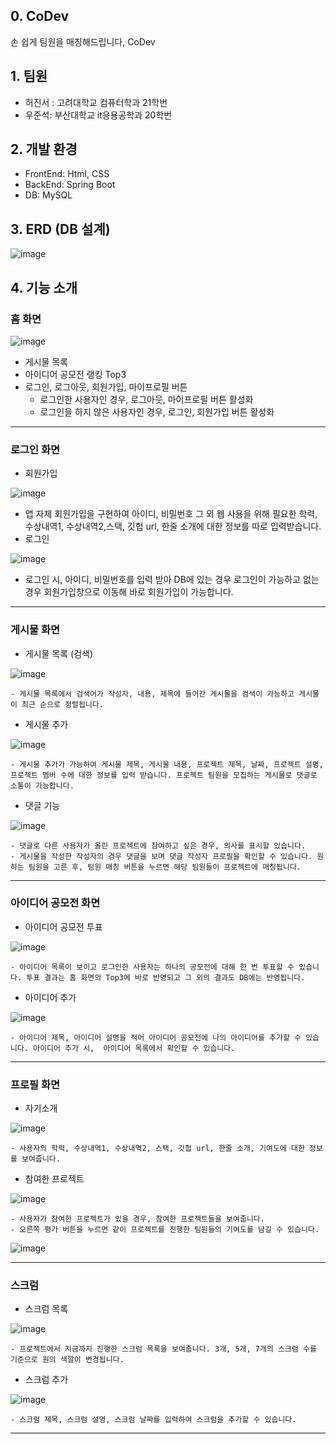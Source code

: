 ## 0. CoDev

손 쉽게 팀원을 매칭해드립니다, CoDev

## 1. 팀원

- 허진서 : 고려대학교 컴퓨터학과 21학번
- 우준석: 부산대학교 it응용공학과 20학번

## 2. 개발 환경

- FrontEnd: Html, CSS
- BackEnd: Spring Boot
- DB: MySQL

## 3. ERD (DB 설계)

![image](https://github.com/wminsoo1/week3/assets/120632139/11013b68-b80b-4d9c-b2eb-a1a4fc1a15d0)

## 4.  기능 소개

### 홈 화면

![image](https://github.com/wminsoo1/week3/assets/120632139/0507778b-d08c-47d7-9b09-86bca1a7d26f)

- 게시물 목록
- 아이디어 공모전 랭킹 Top3
- 로그인, 로그아웃, 회원가입, 마이프로필 버튼
    - 로그인한 사용자인 경우, 로그아웃, 마이프로필 버튼 활성화
    - 로그인을 하지 않은 사용자인 경우,  로그인, 회원가입 버튼 활성화

---

### 로그인 화면

- 회원가입

![image](https://github.com/wminsoo1/week3/assets/120632139/fe59e8cd-a05e-4a9b-ab49-36a44b1eb345)

- 앱 자체 회원가입을 구현하여 아이디, 비밀번호 그 외 웹 사용을 위해 필요한 학력, 수상내역1, 수상내역2,스택, 깃헙 url, 한줄 소개에 대한 정보를 따로 입력받습니다.
- 로그인

![image](https://github.com/wminsoo1/week3/assets/120632139/31cb1923-62d8-44ef-86b3-5ea470945399)

- 로그인 시, 아이디, 비밀번호를 입력 받아 DB에 있는 경우 로그인이 가능하고 없는 경우 회원가입창으로 이동해 바로 회원가입이 가능합니다.

---

### 게시물 화면

- 게시물 목록 (검색)
    
![image](https://github.com/wminsoo1/week3/assets/120632139/f7510f17-50ef-49a2-b5d5-e1386b59415e)
    
    - 게시물 목록에서 검색어가 작성자, 내용, 제목에 들어간 게시물을 검색이 가능하고 게시물이 최근 순으로 정렬됩니다.
- 게시물 추가
    
![image](https://github.com/wminsoo1/week3/assets/120632139/350b1f47-5628-4779-9e28-57ce00716822)
    
    - 게시물 추가가 가능하여 게시물 제목, 게시물 내용, 프로젝트 제목, 날짜, 프로젝트 설명, 프로젝트 멤버 수에 대한 정보를 입력 받습니다. 프로젝트 팀원을 모집하는 게시물로 댓글로 소통이 가능합니다.
- 댓글 기능
    
![image](https://github.com/wminsoo1/week3/assets/120632139/20e8d915-1bc6-4710-9a34-ad1882160f00)
    
    - 댓글로 다른 사용자가 올린 프로젝트에 참여하고 싶은 경우, 의사를 표시할 있습니다.
    - 게시물을 작성한 작성자의 경우 댓글을 보며 댓글 작성자 프로필을 확인할 수 있습니다. 원하는 팀원을 고른 후, 팀원 매칭 버튼을 누르면 해당 팀원들이 프로젝트에 매칭됩니다.

---

### 아이디어 공모전 화면

- 아이디어 공모전 투표
    
![image](https://github.com/wminsoo1/week3/assets/120632139/6dabe071-bb87-4db8-ae7e-c749b9e77beb)
    
    - 아이디어 목록이 보이고 로그인한 사용자는 하나의 공모전에 대해 한 번 투표할 수 있습니다. 투표 결과는 홈 화면의 Top3에 바로 반영되고 그 외의 결과도 DB에는 반영됩니다.
- 아이디어 추가
    
![image](https://github.com/wminsoo1/week3/assets/120632139/b5f326ac-3cb1-4507-b56f-637915979e41)
    
    - 아이디어 제목, 아이디어 설명을 적어 아이디어 공모전에 나의 아이디어를 추가할 수 있습니다. 아이디어 추가 시,  아이디어 목록에서 확인할 수 있습니다.

---

### 프로필 화면

- 자기소개
    
![image](https://github.com/wminsoo1/week3/assets/120632139/29ab6f6c-1964-48ae-9369-84d01f6d2f6e)
    
    - 사용자의 학력, 수상내역1, 수상내역2, 스택, 깃헙 url, 한줄 소개, 기여도에 대한 정보를 보여줍니다.
- 참여한 프로젝트
    
![image](https://github.com/wminsoo1/week3/assets/120632139/2a785c5c-47a2-46c3-a982-6e94d2c84859)
    
    - 사용자가 참여한 프로젝트가 있을 경우, 참여한 프로젝트들을 보여줍니다.
    - 오른쪽 평가 버튼을 누르면 같이 프로젝트를 진행한 팀원들의 기여도를 남길 수 있습니다.
        
![image](https://github.com/wminsoo1/week3/assets/120632139/e27db1e9-fee7-4575-b68d-e5afecf25ffd)
        

---

### 스크럼

- 스크럼 목록
    
![image](https://github.com/wminsoo1/week3/assets/120632139/5ecf21bb-136d-4c82-98f6-2f538d41a901)
    
    - 프로젝트에서 지금까지 진행한 스크럼 목록을 보여줍니다. 3개, 5개, 7개의 스크럼 수를 기준으로 원의 색깔이 변경됩니다.
- 스크럼 추가
    
![image](https://github.com/wminsoo1/week3/assets/120632139/be5e1105-70e8-4b0c-87c6-aadc220fcd4f)
    
    - 스크럼 제목, 스크럼 설명, 스크럼 날짜를 입력하여 스크럼을 추가할 수 있습니다.

---
